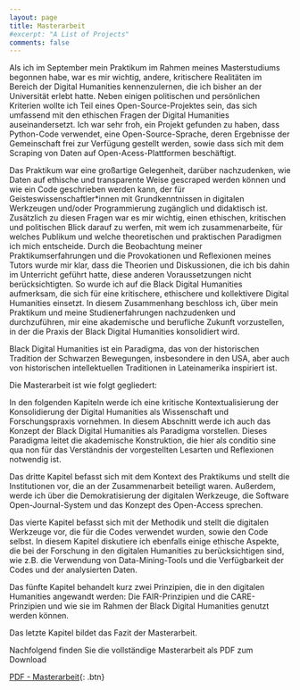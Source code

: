 ```yaml
---
layout: page
title: Masterarbeit
#excerpt: "A List of Projects"
comments: false
---
```


Als ich im September mein Praktikum im Rahmen meines Masterstudiums begonnen habe, war es mir wichtig, andere, kritischere Realitäten im Bereich der Digital Humanities kennenzulernen, die ich bisher an der Universität erlebt hatte. Neben einigen politischen und persönlichen Kriterien wollte ich Teil eines Open-Source-Projektes sein, das sich umfassend mit den ethischen Fragen der Digital Humanities auseinandersetzt. Ich war sehr froh, ein Projekt gefunden zu haben, dass Python-Code verwendet, eine Open-Source-Sprache, deren Ergebnisse der Gemeinschaft frei zur Verfügung gestellt werden, sowie dass sich mit dem Scraping von Daten auf Open-Acess-Plattformen beschäftigt. 
 
Das Praktikum war eine großartige Gelegenheit, darüber nachzudenken, wie Daten auf ethische und transparente Weise gescraped werden können und wie ein Code geschrieben werden kann, der für 
Geisteswissenschaftler*innen 	mit 	Grundkenntnissen 	in 	digitalen 	Werkzeugen 	und/oder Programmierung zugänglich und didaktisch ist. 
Zusätzlich zu diesen Fragen war es mir wichtig, einen ethischen, kritischen und politischen Blick darauf zu werfen, mit wem ich zusammenarbeite, für welches Publikum und welche theoretischen und praktischen Paradigmen ich mich entscheide. 
Durch die Beobachtung meiner Praktikumserfahrungen und die Provokationen und Reflexionen meines Tutors wurde mir klar, dass die Theorien und Diskussionen, die ich bis dahin im Unterricht geführt hatte, diese anderen Voraussetzungen nicht berücksichtigten. So wurde ich auf die Black Digital Humanities aufmerksam, die sich für eine kritischere, ethischere und kollektivere Digital Humanities einsetzt. 
In diesem Zusammenhang beschloss ich, über mein Praktikum und meine Studienerfahrungen nachzudenken und durchzuführen, mir eine akademische und berufliche Zukunft vorzustellen, in der die Praxis der Black Digital Humanities konsolidiert wird. 
 
Black Digital Humanities ist ein Paradigma, das von der historischen Tradition der Schwarzen Bewegungen, insbesondere in den USA, aber auch von historischen intellektuellen Traditionen in Lateinamerika inspiriert ist. 

Die Masterarbeit ist wie folgt gegliedert:

In den folgenden Kapiteln werde ich eine kritische Kontextualisierung der Konsolidierung der Digital Humanities als Wissenschaft und Forschungspraxis vornehmen. In diesem Abschnitt werde ich auch das Konzept der Black Digital Humanities als Paradigma vorstellen. 
Dieses Paradigma leitet die akademische Konstruktion, die hier als conditio sine qua non für das Verständnis der vorgestellten Lesarten und Reflexionen notwendig ist. 

Das dritte Kapitel befasst sich mit dem Kontext des Praktikums und stellt die Institutionen vor, die an der Zusammenarbeit beteiligt waren. 
Außerdem, werde ich über die Demokratisierung der digitalen Werkzeuge, die Software Open-Journal-System und das Konzept des Open-Access sprechen. 
 
Das vierte Kapitel befasst sich mit der Methodik und stellt die digitalen Werkzeuge vor, die für die Codes verwendet wurden, sowie den Code selbst. In diesem Kapitel diskutiere ich ebenfalls einige ethische Aspekte, die bei der Forschung in den digitalen Humanities zu berücksichtigen sind, wie z.B. die Verwendung von Data-Mining-Tools und die Verfügbarkeit der Codes und der analysierten Daten. 
 
Das fünfte Kapitel behandelt kurz zwei Prinzipien, die in den digitalen Humanities angewandt werden: Die FAIR-Prinzipien und die CARE-Prinzipien und wie sie im Rahmen der Black Digital Humanities genutzt werden können. 
 
Das letzte Kapitel bildet das Fazit der Masterarbeit. 

Nachfolgend finden Sie die vollständige Masterarbeit als PDF zum Download

[PDF - Masterarbeit](masterarbeit_final_ndso.pdf){: .btn}